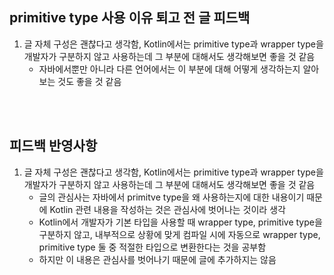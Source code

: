 ## primitive type 사용 이유 퇴고 전 글 피드백
1. 글 자체 구성은 괜찮다고 생각함, Kotlin에서는 primitive type과 wrapper type을 개발자가 구분하지 않고 사용하는데 그 부분에 대해서도 생각해보면 좋을 것 같음
   - 자바에서뿐만 아니라 다른 언어에서는 이 부분에 대해 어떻게 생각하는지 알아보는 것도 좋을 것 같음

  
  <br><br>
## 피드백 반영사항
1. 글 자체 구성은 괜찮다고 생각함, Kotlin에서는 primitive type과 wrapper type을 개발자가 구분하지 않고 사용하는데 그 부분에 대해서도 생각해보면 좋을 것 같음
    - 글의 관심사는 자바에서 primitve type을 왜 사용하는지에 대한 내용이기 때문에 Kotlin 관련 내용을 작성하는 것은 관심사에 벗어나는 것이라 생각
    - Kotlin에서 개발자가 기본 타입을 사용할 때 wrapper type, primitive type을 구분하지 않고, 내부적으로 상황에 맞게 컴파일 시에 자동으로 wrapper type, primitive type 둘 중 적절한 타입으로 변환한다는 것을 공부함
    - 하지만 이 내용은 관심사를 벗어나기 때문에 글에 추가하지는 않음 
